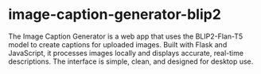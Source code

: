 # image-caption-generator-blip2
The Image Caption Generator is a web app that uses the BLIP2-Flan-T5 model to create captions for uploaded images. Built with Flask and JavaScript, it processes images locally and displays accurate, real-time descriptions. The interface is simple, clean, and designed for desktop use.
